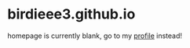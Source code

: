 # birdieee3.github.io

homepage is currently blank, go to my [profile](https://github.com/birdieee3) instead!
